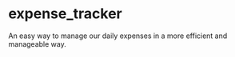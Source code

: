 # expense_tracker
An easy way to manage our daily expenses in a more efficient and manageable way. 
